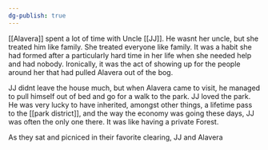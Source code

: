 ```yaml
---
dg-publish: true
---
```

[[Alavera]] spent a lot of time with Uncle [[JJ]]. He wasnt her uncle, but she
treated him like family. She treated everyone like family. It was a
habit she had formed after a particularly hard time in her life when she
needed help and had nobody. Ironically, it was the act of showing up for
the people around her that had pulled Alavera out of the bog.

JJ didnt leave the house much, but when Alavera came to visit, he
managed to pull himself out of bed and go for a walk to the park. JJ
loved the park. He was very lucky to have inherited, amongst other
things, a lifetime pass to the [[park district]], and the way the economy
was going these days, JJ was often the only one there. It was like
having a private Forest.

As they sat and picniced in their favorite clearing, JJ and Alavera
